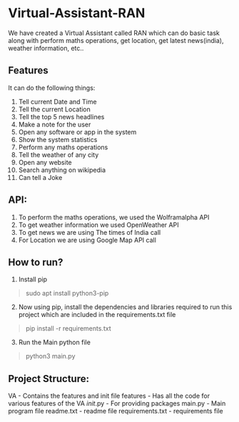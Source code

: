# Virtual-Assistant-RAN
We have created a Virtual Assistant called RAN which can do basic task along with perform maths operations, get location, get latest news(india), weather information, etc..

## Features
It can do the following things:
1. Tell current Date and Time
2. Tell the current Location
3. Tell the top 5 news headlines
4. Make a note for the user
5. Open any software or app in the system
6. Show the system statistics
7. Perform any maths operations
8. Tell the weather of any city
9. Open any website
10. Search anything on wikipedia
11. Can tell a Joke

## API:
1. To perform the maths operations, we used the Wolframalpha API
2. To get weather information we used OpenWeather API
3. To get news we are using The times of India call
4. For Location we are using Google Map API call

## How to run?
1. Install pip
>sudo apt install python3-pip

2. Now using pip, install the dependencies and libraries required to run this project which are included in the requirements.txt file
>pip install -r requirements.txt

3. Run the Main python file
>python3 main.py

## Project Structure:
VA                  - Contains the features and init file
   features         - Has all the code for various features of the VA
      _init_.py        - For providing packages
main.py             - Main program file
readme.txt          - readme file
requirements.txt    - requirements file
